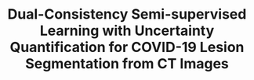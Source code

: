---
title: "Dual-Consistency Semi-supervised Learning with Uncertainty Quantification for COVID-19 Lesion Segmentation from CT Images"
authors: "Yanwen Li&#42;, **Luyang Luo&#42;**, Huangjing Lin, **Hao Chen**, Pheng-Ann Heng"
pub_date: "2021-09-21" #Date of publication. Change from Biorxiv date to Journal date once accepted
doi: "10.1007/978-3-030-87196-3_19"
image: "/static/img/pub/2021_dual_con.png" 
conf: 
  - name: "MICCAI" 
    url: "https://link.springer.com/chapter/10.1007/978-3-030-87196-3_19"
github:
  - url: "poiuohke/UDC-Net"
---
